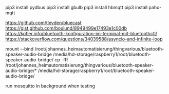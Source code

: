 pip3 install pydbus
pip3 install gbulb
pip3 install hbmqtt
pip3 install paho-mqtt

https://github.com/tleyden/bluecast
https://gist.github.com/boulund/8949499e17493e1c00db
https://kofler.info/bluetooth-konfiguration-im-terminal-mit-bluetoothctl/
https://stackoverflow.com/questions/34039588/asyncio-and-infinite-loop

mount --bind /root/johannes_heimautomatisierung/thingvarious/bluetooth-speaker-audio-bridge /media/hd-storage/raspberry1/root/bluetooth-speaker-audio-bridge/
cp -fR /root/johannes_heimautomatisierung/thingvarious/bluetooth-speaker-audio-bridge/* /media/hd-storage/raspberry1/root/bluetooth-speaker-audio-bridge/

run mosquitto in background when testing
